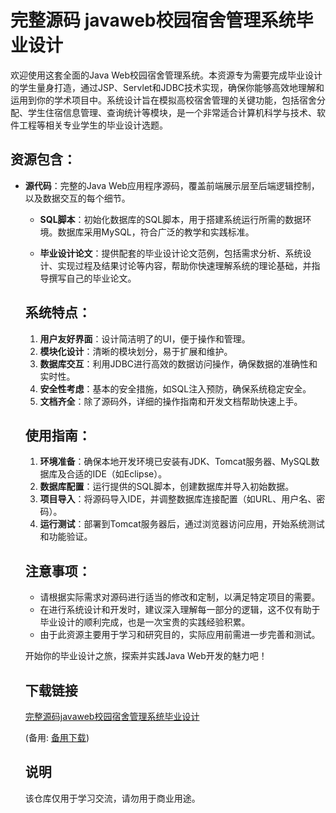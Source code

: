 # 完整源码 javaweb校园宿舍管理系统毕业设计

欢迎使用这套全面的Java Web校园宿舍管理系统。本资源专为需要完成毕业设计的学生量身打造，通过JSP、Servlet和JDBC技术实现，确保你能够高效地理解和运用到你的学术项目中。系统设计旨在模拟高校宿舍管理的关键功能，包括宿舍分配、学生住宿信息管理、查询统计等模块，是一个非常适合计算机科学与技术、软件工程等相关专业学生的毕业设计选题。

## 资源包含：

- **源代码**：完整的Java Web应用程序源码，覆盖前端展示层至后端逻辑控制，以及数据交互的每个细节。

  - **SQL脚本**：初始化数据库的SQL脚本，用于搭建系统运行所需的数据环境。数据库采用MySQL，符合广泛的教学和实践标准。

  - **毕业设计论文**：提供配套的毕业设计论文范例，包括需求分析、系统设计、实现过程及结果讨论等内容，帮助你快速理解系统的理论基础，并指导撰写自己的毕业论文。

  ## 系统特点：

  1. **用户友好界面**：设计简洁明了的UI，便于操作和管理。
  2. **模块化设计**：清晰的模块划分，易于扩展和维护。
  3. **数据库交互**：利用JDBC进行高效的数据访问操作，确保数据的准确性和实时性。
  4. **安全性考虑**：基本的安全措施，如SQL注入预防，确保系统稳定安全。
  5. **文档齐全**：除了源码外，详细的操作指南和开发文档帮助快速上手。

  ## 使用指南：

  1. **环境准备**：确保本地开发环境已安装有JDK、Tomcat服务器、MySQL数据库及合适的IDE（如Eclipse）。
  2. **数据库配置**：运行提供的SQL脚本，创建数据库并导入初始数据。
  3. **项目导入**：将源码导入IDE，并调整数据库连接配置（如URL、用户名、密码）。
  4. **运行测试**：部署到Tomcat服务器后，通过浏览器访问应用，开始系统测试和功能验证。

  ## 注意事项：

  - 请根据实际需求对源码进行适当的修改和定制，以满足特定项目的需要。
  - 在进行系统设计和开发时，建议深入理解每一部分的逻辑，这不仅有助于毕业设计的顺利完成，也是一次宝贵的实践经验积累。
  - 由于此资源主要用于学习和研究目的，实际应用前需进一步完善和测试。

  开始你的毕业设计之旅，探索并实践Java Web开发的魅力吧！

  ## 下载链接
  [完整源码javaweb校园宿舍管理系统毕业设计](https://pan.quark.cn/s/0f3414327f09) 

  (备用: [备用下载](https://pan.baidu.com/s/1Fka77sfszda5vBp8HhMgZw?pwd=1234))

  ## 说明

  该仓库仅用于学习交流，请勿用于商业用途。
